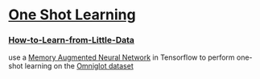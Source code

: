 # [One Shot Learning](https://en.wikipedia.org/wiki/One-shot_learning)


### [How-to-Learn-from-Little-Data](https://github.com/llSourcell/How-to-Learn-from-Little-Data)
use a [Memory Augmented Neural Network](https://arxiv.org/abs/1605.06065) in Tensorflow to perform one-shot learning on the [Omniglot dataset](https://github.com/brendenlake/omniglot)
